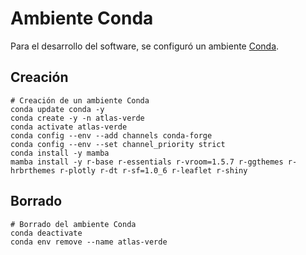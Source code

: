 # Ambiente Conda

Para el desarrollo del software, se configuró un ambiente [Conda](https://docs.conda.io/).

## Creación
```shell
# Creación de un ambiente Conda
conda update conda -y
conda create -y -n atlas-verde
conda activate atlas-verde
conda config --env --add channels conda-forge
conda config --env --set channel_priority strict
conda install -y mamba
mamba install -y r-base r-essentials r-vroom=1.5.7 r-ggthemes r-hrbrthemes r-plotly r-dt r-sf=1.0_6 r-leaflet r-shiny
```

## Borrado
```shell
# Borrado del ambiente Conda
conda deactivate
conda env remove --name atlas-verde
```
